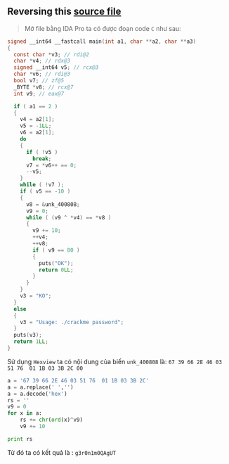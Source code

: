 ## Reversing this [source file](crackme30)

> Mở file bằng IDA Pro ta có được đoạn code `C` như sau:

```C
signed __int64 __fastcall main(int a1, char **a2, char **a3)
{
  const char *v3; // rdi@2
  char *v4; // rdx@3
  signed __int64 v5; // rcx@3
  char *v6; // rdi@3
  bool v7; // zf@5
  _BYTE *v8; // rcx@7
  int v9; // eax@7

  if ( a1 == 2 )
  {
    v4 = a2[1];
    v5 = -1LL;
    v6 = a2[1];
    do
    {
      if ( !v5 )
        break;
      v7 = *v6++ == 0;
      --v5;
    }
    while ( !v7 );
    if ( v5 == -10 )
    {
      v8 = &unk_400808;
      v9 = 0;
      while ( (v9 ^ *v4) == *v8 )
      {
        v9 += 10;
        ++v4;
        ++v8;
        if ( v9 == 80 )
        {
          puts("OK");
          return 0LL;
        }
      }
    }
    v3 = "KO";
  }
  else
  {
    v3 = "Usage: ./crackme password";
  }
  puts(v3);
  return 1LL;
}
```
Sử dụng `Hexview` ta có nội dung của biến `unk_400808` là: `67 39 66 2E 46 03 51 76  01 1B 03 3B 2C 00`

```py
a = '67 39 66 2E 46 03 51 76  01 1B 03 3B 2C'
a = a.replace(' ','')
a = a.decode('hex')
rs = ''
v9 = 0
for x in a:
    rs += chr(ord(x)^v9)
    v9 += 10

print rs
```
Từ đó ta có kết quả là : `g3r0n1m0QAgUT`
